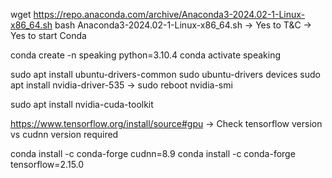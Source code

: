 wget https://repo.anaconda.com/archive/Anaconda3-2024.02-1-Linux-x86_64.sh
bash Anaconda3-2024.02-1-Linux-x86_64.sh -> Yes to T&C -> Yes to start Conda

conda create -n speaking python=3.10.4
conda activate speaking

sudo apt install ubuntu-drivers-common
sudo ubuntu-drivers devices
sudo apt install nvidia-driver-535 -> sudo reboot
nvidia-smi

sudo apt install nvidia-cuda-toolkit

https://www.tensorflow.org/install/source#gpu -> Check tensorflow version vs cudnn version required

conda install -c conda-forge cudnn=8.9
conda install -c conda-forge tensorflow=2.15.0
